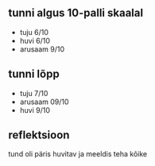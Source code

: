 ## tunni algus 10-palli skaalal

* tuju 6/10
* huvi 6/10
* arusaam 9/10

## tunni lõpp

* tuju 7/10
* arusaam 09/10
* huvi 9/10

## reflektsioon

tund oli päris huvitav ja meeldis teha kõike